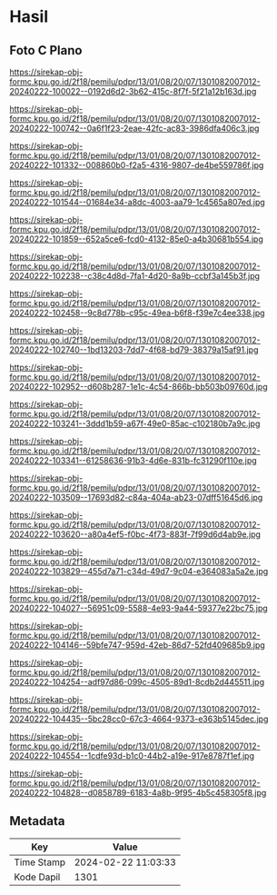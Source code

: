 # Hasil

## Foto C Plano

https://sirekap-obj-formc.kpu.go.id/2f18/pemilu/pdpr/13/01/08/20/07/1301082007012-20240222-100022--0192d6d2-3b62-415c-8f7f-5f21a12b163d.jpg

https://sirekap-obj-formc.kpu.go.id/2f18/pemilu/pdpr/13/01/08/20/07/1301082007012-20240222-100742--0a6f1f23-2eae-42fc-ac83-3986dfa406c3.jpg

https://sirekap-obj-formc.kpu.go.id/2f18/pemilu/pdpr/13/01/08/20/07/1301082007012-20240222-101332--008860b0-f2a5-4316-9807-de4be559786f.jpg

https://sirekap-obj-formc.kpu.go.id/2f18/pemilu/pdpr/13/01/08/20/07/1301082007012-20240222-101544--01684e34-a8dc-4003-aa79-1c4565a807ed.jpg

https://sirekap-obj-formc.kpu.go.id/2f18/pemilu/pdpr/13/01/08/20/07/1301082007012-20240222-101859--652a5ce6-fcd0-4132-85e0-a4b30681b554.jpg

https://sirekap-obj-formc.kpu.go.id/2f18/pemilu/pdpr/13/01/08/20/07/1301082007012-20240222-102238--c38c4d8d-7fa1-4d20-8a9b-ccbf3a145b3f.jpg

https://sirekap-obj-formc.kpu.go.id/2f18/pemilu/pdpr/13/01/08/20/07/1301082007012-20240222-102458--9c8d778b-c95c-49ea-b6f8-f39e7c4ee338.jpg

https://sirekap-obj-formc.kpu.go.id/2f18/pemilu/pdpr/13/01/08/20/07/1301082007012-20240222-102740--1bd13203-7dd7-4f68-bd79-38379a15af91.jpg

https://sirekap-obj-formc.kpu.go.id/2f18/pemilu/pdpr/13/01/08/20/07/1301082007012-20240222-102952--d608b287-1e1c-4c54-866b-bb503b09760d.jpg

https://sirekap-obj-formc.kpu.go.id/2f18/pemilu/pdpr/13/01/08/20/07/1301082007012-20240222-103241--3ddd1b59-a67f-49e0-85ac-c102180b7a9c.jpg

https://sirekap-obj-formc.kpu.go.id/2f18/pemilu/pdpr/13/01/08/20/07/1301082007012-20240222-103341--61258636-91b3-4d6e-831b-fc31290f110e.jpg

https://sirekap-obj-formc.kpu.go.id/2f18/pemilu/pdpr/13/01/08/20/07/1301082007012-20240222-103509--17693d82-c84a-404a-ab23-07dff51645d6.jpg

https://sirekap-obj-formc.kpu.go.id/2f18/pemilu/pdpr/13/01/08/20/07/1301082007012-20240222-103620--a80a4ef5-f0bc-4f73-883f-7f99d6d4ab9e.jpg

https://sirekap-obj-formc.kpu.go.id/2f18/pemilu/pdpr/13/01/08/20/07/1301082007012-20240222-103829--455d7a71-c34d-49d7-9c04-e364083a5a2e.jpg

https://sirekap-obj-formc.kpu.go.id/2f18/pemilu/pdpr/13/01/08/20/07/1301082007012-20240222-104027--56951c09-5588-4e93-9a44-59377e22bc75.jpg

https://sirekap-obj-formc.kpu.go.id/2f18/pemilu/pdpr/13/01/08/20/07/1301082007012-20240222-104146--59bfe747-959d-42eb-86d7-52fd409685b9.jpg

https://sirekap-obj-formc.kpu.go.id/2f18/pemilu/pdpr/13/01/08/20/07/1301082007012-20240222-104254--adf97d86-099c-4505-89d1-8cdb2d445511.jpg

https://sirekap-obj-formc.kpu.go.id/2f18/pemilu/pdpr/13/01/08/20/07/1301082007012-20240222-104435--5bc28cc0-67c3-4664-9373-e363b5145dec.jpg

https://sirekap-obj-formc.kpu.go.id/2f18/pemilu/pdpr/13/01/08/20/07/1301082007012-20240222-104554--1cdfe93d-b1c0-44b2-a19e-917e8787f1ef.jpg

https://sirekap-obj-formc.kpu.go.id/2f18/pemilu/pdpr/13/01/08/20/07/1301082007012-20240222-104828--d0858789-6183-4a8b-9f95-4b5c458305f8.jpg


## Metadata

| Key        | Value               |
| ---------- | ------------------- |
| Time Stamp | 2024-02-22 11:03:33 |
| Kode Dapil | 1301                |




